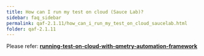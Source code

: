 ```yaml
---
title: How can I run my test on cloud (Sauce Lab)?
sidebar: faq_sidebar
permalink: qaf-2.1.11/how_can_i_run_my_test_on_cloud_saucelab.html
folder: qaf-2.1.11
---
```


Please refer: **[running-test-on-cloud-with-qmetry-automation-framework](http://blog.infostretch.com/running-test-on-cloud-with-infostretch-test-automation-framework)**

